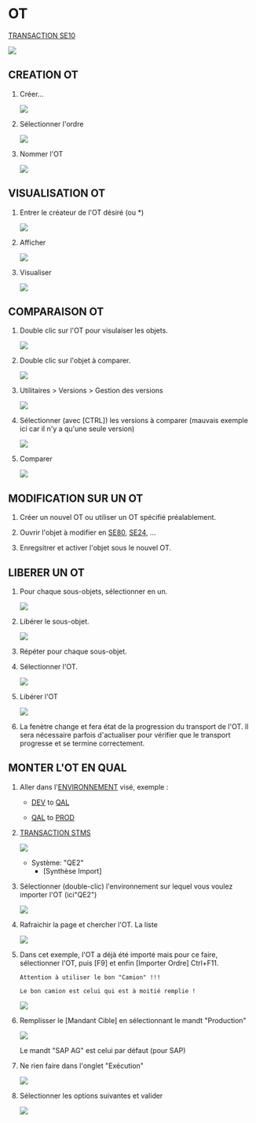 # **OT**

[TRANSACTION SE10](../22_Transactions/TCODE_SE10.md)

![](../ressources/23_01_01.jpg)

## CREATION OT

1.  Créer...

    ![](../ressources/23_01_02.jpg) 

2.  Sélectionner l'ordre

    ![](../ressources/23_01_03.jpg)

3.  Nommer l'OT

    ![](../ressources/23_01_04.jpg)

## VISUALISATION OT

1.  Entrer le créateur de l'OT désiré (ou *)

    ![](../ressources/23_01_05.jpg)

2.  Afficher

    ![](../ressources/23_01_06.jpg)

3.  Visualiser

    ![](../ressources/23_01_07.jpg)

## COMPARAISON OT

1.  Double clic sur l'OT pour visulaiser les objets.

    ![](../ressources/23_01_09.jpg)

2.  Double clic sur l'objet à comparer.

    ![](../ressources/23_01_10.jpg)

3.  Utilitaires > Versions > Gestion des versions

    ![](../ressources/23_01_08.jpg)

4.  Sélectionner (avec [CTRL]) les versions à comparer (mauvais exemple ici car il n'y a qu'une seule version)

    ![](../ressources/23_01_11.jpg)

5.  Comparer

    ![](../ressources/23_01_12.jpg)

## MODIFICATION SUR UN OT

1.  Créer un nouvel OT ou utiliser un OT spécifié préalablement.

2.  Ouvrir l'objet à modifier en [SE80](../22_Transactions/TCODE_SE80.md), [SE24](../22_Transactions/TCODE_SE24.md), ...

3.  Enregsitrer et activer l'objet sous le nouvel OT.

## LIBERER UN OT

1.  Pour chaque sous-objets, sélectionner en un.

    ![](../ressources/23_01_13.jpg)

2.  Libérer le sous-objet.

    ![](../ressources/23_01_14.jpg)

3.  Répéter pour chaque sous-objet.

4.  Sélectionner l'OT.

    ![](../ressources/23_01_15.jpg)

5.  Libérer l'OT

    ![](../ressources/23_01_14.jpg)

6.  La fenètre change et fera état de la progression du transport de l'OT.
    Il sera nécessaire parfois d'actualiser pour vérifier que le transport progresse et se termine correctement.

## MONTER L'OT EN QUAL

1.  Aller dans l'[ENVIRONNEMENT]() visé, exemple :

    - [DEV]() to [QAL]()
    
    - [QAL]() to [PROD]()

2.  [TRANSACTION STMS](../22_Transactions/TCODE_STMS.md)

    ![](../ressources/23_01_16.jpg)

    - Système: "QE2"
        - [Synthèse Import]

3.  Sélectionner (double-clic) l'environnement sur lequel vous voulez importer l'OT (ici"QE2")

    ![](../ressources/23_01_17.jpg)

4.  Rafraichir la page et chercher l'OT. La liste 

    ![](../ressources/23_01_18.jpg)

5.  Dans cet exemple, l'OT a déjà été importé mais pour ce faire, sélectionner l'OT, puis [F9] et enfin [Importer Ordre] Ctrl+F11.

        Attention à utiliser le bon "Camion" !!!

        Le bon camion est celui qui est à moitié remplie !

    ![](../ressources/23_01_19.jpg)

6.  Remplisser le [Mandant Cible] en sélectionnant le mandt "Production"

    ![](../ressources/23_01_20.jpg)

    Le mandt "SAP AG" est celui par défaut (pour SAP)

7.  Ne rien faire dans l'onglet "Exécution"

    ![](../ressources/23_01_21.jpg)

8.  Sélectionner les options suivantes et valider

    ![](../ressources/23_01_22.jpg)